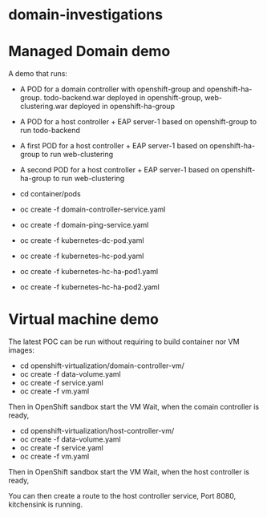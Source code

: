 # domain-investigations

# Managed Domain demo 

A demo that runs:
* A POD for a domain controller with openshift-group and openshift-ha-group. todo-backend.war deployed in openshift-group, web-clustering.war deployed in openshift-ha-group
* A POD for a host controller + EAP server-1 based on openshift-group to run todo-backend
* A first POD for a host controller + EAP server-1 based on openshift-ha-group to run web-clustering
* A second POD for a host controller + EAP server-1 based on openshift-ha-group to run web-clustering

* cd container/pods
* oc create -f domain-controller-service.yaml
* oc create -f domain-ping-service.yaml
* oc create -f kubernetes-dc-pod.yaml
* oc create -f kubernetes-hc-pod.yaml
* oc create -f kubernetes-hc-ha-pod1.yaml
* oc create -f kubernetes-hc-ha-pod2.yaml

# Virtual machine demo
The latest POC can be run without requiring to build container nor VM images:

* cd openshift-virtualization/domain-controller-vm/
* oc create -f data-volume.yaml
* oc create -f service.yaml
* oc create -f vm.yaml

Then in OpenShift sandbox start the VM
Wait, when the comain controller is ready,

* cd openshift-virtualization/host-controller-vm/
* oc create -f data-volume.yaml
* oc create -f service.yaml
* oc create -f vm.yaml

Then in OpenShift sandbox start the VM
Wait, when the host controller is ready,

You can then create a route to the host controller service, Port 8080, kitchensink is running.
